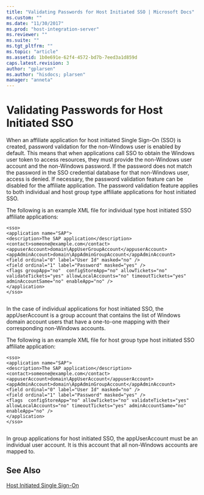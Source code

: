 ```yaml
---
title: "Validating Passwords for Host Initiated SSO | Microsoft Docs"
ms.custom: ""
ms.date: "11/30/2017"
ms.prod: "host-integration-server"
ms.reviewer: ""
ms.suite: ""
ms.tgt_pltfrm: ""
ms.topic: "article"
ms.assetid: 1b0e691e-62f4-4572-bd7b-7eed3a1d859d
caps.latest.revision: 3
author: "gplarsen"
ms.author: "hisdocs; plarsen"
manager: "anneta"
---
```

# Validating Passwords for Host Initiated SSO
When an affiliate application for host initiated Single Sign-On (SSO) is created, password validation for the non-Windows user is enabled by default. This means that when applications call SSO to obtain the Windows user token to access resources, they must provide the non-Windows user account and the non-Windows password. If the password does not match the password in the SSO credential database for that non-Windows user, access is denied. If necessary, the password validation feature can be disabled for the affiliate application. The password validation feature applies to both individual and host group type affiliate applications for host initiated SSO.  
  
 The following is an example XML file for individual type host initiated SSO affiliate applications:  
  
```  
<sso>  
<application name="SAP">  
<description>The SAP application</description>   
<contact>someone@example.com</contact>   
<appuserAccount>domain\AppUserGroupAccount</appuserAccount>   
<appAdminAccount>domain\AppAdminGroupAccount</appAdminAccount>   
<field ordinal="0" label="User Id" masked="no" />   
<field ordinal="1" label="Password" masked="yes" />   
<flags groupApp="no"  configStoreApp="no" allowTickets="no" validateTickets="yes" allowLocalAccounts="no" timeoutTickets="yes" adminAccountSame="no" enableApp="no" />  
</application>  
</sso>  
  
```  
  
 In the case of individual applications for host initiated SSO, the appUserAccount is a group account that contains the list of Windows domain account users that have a one-to-one mapping with their corresponding non-Windows accounts.  
  
 The following is an example XML file for host group type host initiated SSO affiliate application:  
  
```  
<sso>  
<application name="SAP">  
<description>The SAP application</description>   
<contact>someone@example.com</contact>   
<appuserAccount>domain\AppUserAccount</appuserAccount>   
<appAdminAccount>domain\AppAdminGroupAccount</appAdminAccount>   
<field ordinal="0" label="User Id" masked="no" />   
<field ordinal="1" label="Password" masked="yes" />   
<flags  configStoreApp="no" allowTickets="no" validateTickets="yes" allowLocalAccounts="no" timeoutTickets="yes" adminAccountSame="no" enableApp="no" />  
</application>  
</sso>  
  
```  
  
 In group applications for host initiated SSO, the appUserAccount must be an individual user account. It is this account that all non-Windows accounts are mapped to.  
  
## See Also  
 [Host Initiated Single Sign-On](../esso/host-initiated-single-sign-on.md)
